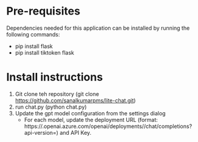 # Pre-requisites
Dependencies needed for this application can be installed by running the following commands:
- pip install flask
- pip install tiktoken
 flask
# Install instructions
1) Git clone teh repository (git clone https://github.com/sanalkumarpms/lite-chat.git)
2) run chat.py (python chat.py)
3) Update the gpt model configuration from the settings dialog
   - For each model, update the deployment URL (format: https://<res-url>.openai.azure.com/openai/deployments/<deployment>/chat/completions?api-version=<version>) and API Key. 
